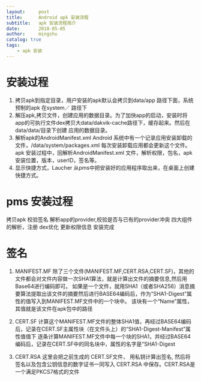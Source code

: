 ```yaml
---
layout:     post
title:      Android apk 安装流程
subtitle:   apk 安装流程简介  
date:       2018-05-05
author:     mingshu
catalog: true
tags:
    - apk 安装
---
```

# 安装过程
1. 拷贝apk到指定目录，用户安装的apk默认会拷贝到data/app 路径下面，系统预制的apk 在system／ 路径下
2. 解压apk,拷贝文件，创建应用的数据目录。为了加快app的启动，安装时将app的可执行文件dex拷贝大data/dakvik-cache路径下，缓存起来。然后在data/data/目录下创建
应用的数据目录。
3. 解析apk的AndroidManifest.xml Android 系统中有一个记录应用安装卸载的文件，/data/system/packages.xml 每次安装卸载应用都会更新这个文件。
apk 安装过程中，回解析AndroidManifest.xml 文件，解析权限，包名，apk安装位置，版本，userID，签名等。
4. 显示快捷方式，Laucher 从pms中把安装好的应用程序取出来，在桌面上创建快捷方式。

# pms 安装过程
拷贝apk
校验签名
解析app的provider,校验是否与已有的provider冲突
四大组件的解析，注册
dex优化
更新权限信息
安装完成

# 签名
1. MANIFEST.MF
除了三个文件(MANIFEST.MF,CERT.RSA,CERT.SF)，其他的文件都会对文件内容做一次SHA1算法，就是计算出文件的摘要信息,然后用Base64进行编码即可。
如果是一个文件，就用SHA1（或者SHA256）消息摘要算法提取出该文件的摘要然后进行BASE64编码后，作为“SHA1-Digest”属性的值写入到MANIFEST.MF文件中的一个块中。
该块有一个“Name”属性，其值就是该文件在apk包中的路径
2. CERT.SF
 计算这个MANIFEST.MF文件的整体SHA1值，再经过BASE64编码后，记录在CERT.SF主属性块（在文件头上）的“SHA1-Digest-Manifest”属性值值下
 逐条计算MANIFEST.MF文件中每一个块的SHA1，并经过BASE64编码后，记录在CERT.SF中的同名块中，属性的名字是“SHA1-Digest

3. CERT.RSA
这里会把之前生成的 CERT.SF文件， 用私钥计算出签名, 然后将签名以及包含公钥信息的数字证书一同写入  CERT.RSA  中保存。CERT.RSA是一个满足PKCS7格式的文件